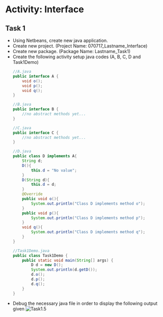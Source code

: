 # Activity: Interface

## Task 1

* Using Netbeans, create new java application.
* Create new project. (Project Name: 070717_Lastname_Interface)
* Create new package. (Package Name: Lastname_Task1)
* Create the following activity setup java codes (A, B, C, D and Task1Demo)
	```java
	//A.java
	public interface A {
	    void o();
	    void p();
	    void q();
	}
	```
	```java
	//B.java
	public interface B {
    	//no abstract methods yet...
	}
	```
	```java
	//C.java
	public interface C {
    	//no abstract methods yet...
	}
	```
	```java
	//D.java
	public class D implements A{
	    String d;
	    D(){
	        this.d = "No value";
	    }
	    D(String d){
	        this.d = d;
	    }
	    @Override
	    public void o(){
	        System.out.println("Class D implements method o");
	    }
	    public void p(){
	        System.out.println("Class D implements method p");
	    }
	    void q(){
	        System.out.println("Class D implements method q");
	    }
	}
	```
	```java
	//Task1Demo.java
	public class Task1Demo {
	    public static void main(String[] args) {
	        D d = new D();
	        System.out.println(d.getD());
	        d.o();
	        d.p();
	        d.q();
	    }
	}	
	```
* Debug the necessary java file in order to display the following output given
	![Task1.5](https://octodex.github.com/images/yaktocat.png)